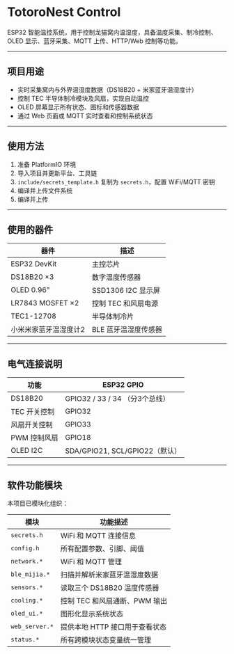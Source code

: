 # TotoroNest Control

ESP32 智能温控系统，用于控制龙猫窝内温湿度，具备温度采集、制冷控制、OLED 显示、蓝牙采集、MQTT 上传、HTTP/Web 控制等功能。

---

## 项目用途

- 实时采集窝内与外界温湿度数据（DS18B20 + 米家蓝牙温湿度计）
- 控制 TEC 半导体制冷模块及风扇，实现自动温控
- OLED 屏幕显示所有状态、图标和传感器数据
- 通过 Web 页面或 MQTT 实时查看和控制系统状态

---

## 使用方法

1. 准备 PlatformIO 环境
2. 导入项目并更新平台、工具链
3. `include/secrets_template.h` 复制为 `secrets.h`，配置 WiFi/MQTT 密钥
4. 编译并上传文件系统
5. 编译并上传

---

## 使用的器件

| 器件               | 描述              |
|------------------|-----------------|
| ESP32 DevKit     | 主控芯片            |
| DS18B20 ×3       | 数字温度传感器         |
| OLED 0.96"       | SSD1306 I2C 显示屏 |
| LR7843 MOSFET ×2 | 控制 TEC 和风扇电源    |
| TEC1-12708       | 半导体制冷片          |
| 小米米家蓝牙温湿度计2      | BLE 蓝牙温湿度传感器    |

---

## 电气连接说明

| 功能       | ESP32 GPIO                 |
|----------|----------------------------|
| DS18B20  | GPIO32 / 33 / 34 （分3个总线）   |
| TEC 开关控制 | GPIO32                     |
| 风扇开关控制   | GPIO33                     |
| PWM 控制风扇 | GPIO18                     |
| OLED I2C | SDA/GPIO21, SCL/GPIO22（默认） |

---

## 软件功能模块

本项目已模块化组织：

| 模块             | 功能描述                |
|----------------|---------------------|
| `secrets.h`    | WiFi 和 MQTT 连接信息    |
| `config.h`     | 所有配置参数、引脚、阈值        |
| `network.*`    | WiFi 和 MQTT 管理      |
| `ble_mijia.*`  | 扫描并解析米家蓝牙温湿度数据      |
| `sensors.*`    | 读取三个 DS18B20 温度传感器  |
| `cooling.*`    | 控制 TEC 和风扇通断、PWM 输出 |
| `oled_ui.*`    | 图形化显示系统状态           |
| `web_server.*` | 提供本地 HTTP 接口用于查看状态  |
| `status.*`     | 所有跨模块状态变量统一管理       |
